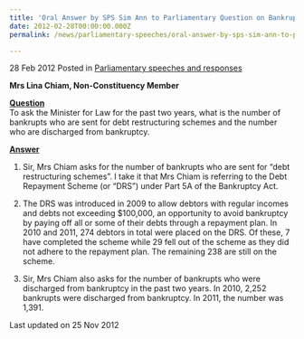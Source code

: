 ```yaml
---
title: 'Oral Answer by SPS Sim Ann to Parliamentary Question on Bankrupts'
date: 2012-02-28T00:00:00.000Z
permalink: /news/parliamentary-speeches/oral-answer-by-sps-sim-ann-to-parliamentary-question-on-bankrupts/

---
```




28 Feb 2012 Posted in [Parliamentary speeches and responses](/news/parliamentary-speeches) 

**Mrs Lina Chiam, Non-Constituency Member**

**<u>Question</u>**  
To ask the Minister for Law for the past two years, what is the number of bankrupts who are sent for debt restructuring schemes and the number who are discharged from bankruptcy.


**<u>Answer</u>**  
1. Sir, Mrs Chiam asks for the number of bankrupts who are sent for “debt restructuring schemes”. I take it that Mrs Chiam is referring to the Debt Repayment Scheme (or “DRS”) under Part 5A of the Bankruptcy Act. 
 
2. The DRS was introduced in 2009 to allow debtors with regular incomes and debts not exceeding $100,000, an opportunity to avoid bankruptcy by paying off all or some of their debts through a repayment plan. In 2010 and 2011, 274 debtors in total were placed on the DRS. Of these, 7 have completed the scheme while 29 fell out of the scheme as they did not adhere to the repayment plan. The remaining 238 are still on the scheme. 
 
3. Sir, Mrs Chiam also asks for the number of bankrupts who were discharged from bankruptcy in the past two years. In 2010, 2,252 bankrupts were discharged from bankruptcy. In 2011, the number was 1,391. 



<p class="right-side-updated">Last updated on 25 Nov 2012</p> 
